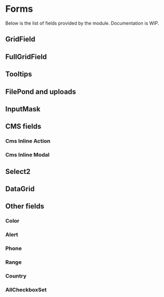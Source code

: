 # Forms

Below is the list of fields provided by the module. Documentation is WIP.

## GridField

## FullGridField

## Tooltips

## FilePond and uploads

## InputMask

## CMS fields

### Cms Inline Action

### Cms Inline Modal

## Select2

## DataGrid

## Other fields

### Color

### Alert

### Phone

### Range

### Country

### AllCheckboxSet

